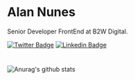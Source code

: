 # Alan Nunes

Senior Developer FrontEnd at B2W Digital. 

[![Twitter Badge](https://img.shields.io/badge/twitter-%231DA1F2.svg?&style=for-the-badge&logo=twitter&logoColor=white&link=https://twitter.com/alanhnunes)](https://twitter.com/alanhnunes) 
[![Linkedin Badge](https://img.shields.io/badge/linkedin-%230077B5.svg?&style=for-the-badge&logo=linkedin&logoColor=white&link=https://www.linkedin.com/in/alanunesouza/)](https://www.linkedin.com/in/alanunesouza/) 

# 

![Anurag's github stats](https://github-readme-stats.vercel.app/api?username=alanunesouza&show_icons=true&theme=dark)

